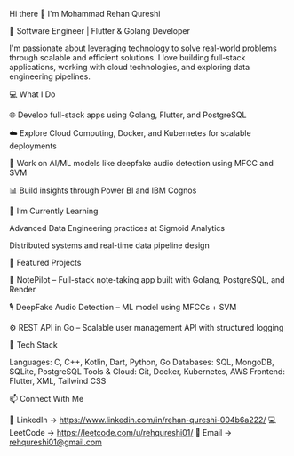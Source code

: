 Hi there 👋 I'm Mohammad Rehan Qureshi

🚀 Software Engineer | Flutter & Golang Developer

I'm passionate about leveraging technology to solve real-world problems through scalable and efficient solutions. I love building full-stack applications, working with cloud technologies, and exploring data engineering pipelines.

💻 What I Do

🌐 Develop full-stack apps using Golang, Flutter, and PostgreSQL

☁️ Explore Cloud Computing, Docker, and Kubernetes for scalable deployments

🤖 Work on AI/ML models like deepfake audio detection using MFCC and SVM

📊 Build insights through Power BI and IBM Cognos

🧠 I’m Currently Learning

Advanced Data Engineering practices at Sigmoid Analytics

Distributed systems and real-time data pipeline design

🔭 Featured Projects

📝 NotePilot
 – Full-stack note-taking app built with Golang, PostgreSQL, and Render

🎙️ DeepFake Audio Detection
 – ML model using MFCCs + SVM

⚙️ REST API in Go
 – Scalable user management API with structured logging

🧩 Tech Stack

Languages: C, C++, Kotlin, Dart, Python, Go
Databases: SQL, MongoDB, SQLite, PostgreSQL
Tools & Cloud: Git, Docker, Kubernetes, AWS
Frontend: Flutter, XML, Tailwind CSS

📫 Connect With Me

💼 LinkedIn -> https://www.linkedin.com/in/rehan-qureshi-004b6a222/
💻 LeetCode -> https://leetcode.com/u/rehqureshi01/
📧 Email -> rehqureshi01@gmail.com
